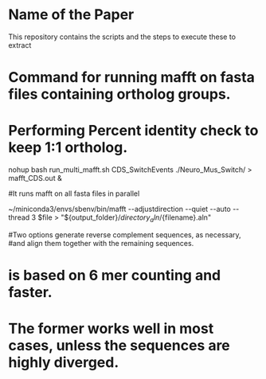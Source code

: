 # Name of the Paper
This repository contains the scripts and the steps to execute these to extract 

# Command for running mafft on fasta files containing ortholog groups.
# Performing Percent identity check to keep 1:1 ortholog.

nohup bash run_multi_mafft.sh CDS_SwitchEvents ./Neuro_Mus_Switch/ > mafft_CDS.out &

#It runs mafft on all fasta files in parallel

~/miniconda3/envs/sbenv/bin/mafft --adjustdirection --quiet --auto --thread 3  $file > "${output_folder}/${directory}_aln/${filename}.aln"

#Two options generate reverse complement sequences, as necessary, 
#and align them together with the remaining sequences.
# is based on 6 mer counting and faster.

# The former works well in most cases, unless the sequences are highly diverged.
